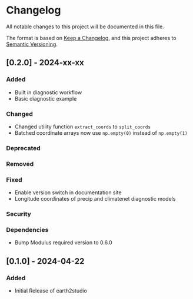 <!-- markdownlint-disable MD024 -->
# Changelog

All notable changes to this project will be documented in this file.

The format is based on [Keep a Changelog](https://keepachangelog.com/en/1.0.0/),
and this project adheres to [Semantic Versioning](https://semver.org/spec/v2.0.0.html).

## [0.2.0] - 2024-xx-xx

### Added

- Built in diagnostic workflow
- Basic diagnostic example

### Changed

- Changed utility function `extract_coords` to `split_coords`
- Batched coordinate arrays now use `np.empty(0)` instead of `np.empty(1)`

### Deprecated

### Removed

### Fixed

- Enable version switch in documentation site
- Longitude coordinates of precip and climatenet diagnostic models

### Security

### Dependencies

- Bump Modulus required version to 0.6.0

## [0.1.0] - 2024-04-22

### Added

- Initial Release of earth2studio
